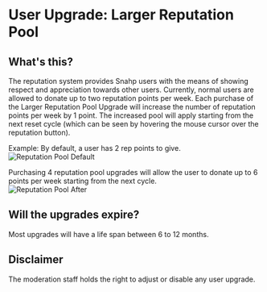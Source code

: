 # User Upgrade: Larger Reputation Pool

## What's this?

The reputation system provides Snahp users with the means of showing respect and appreciation towards other users.
Currently, normal users are allowed to donate up to two reputation points per week. Each purchase of the Larger Reputation Pool Upgrade will increase the number of reputation points per week by 1 point. The increased pool will apply starting from the next reset cycle (which can be seen by hovering the mouse cursor over the reputation button).

Example:
By default, a user has 2 rep points to give.  
![Reputation Pool Default](https://i.imgur.com/PKOR3hm.png "Reputation Pool Default")

Purchasing 4 reputation pool upgrades will allow the user to donate up to 6 points per week starting from the next cycle.  
![Reputation Pool After](https://i.imgur.com/oRgIHjb.png "Reputation Pool After")

## Will the upgrades expire?

Most upgrades will have a life span between 6 to 12 months.

## Disclaimer

The moderation staff holds the right to adjust or disable any user upgrade.
